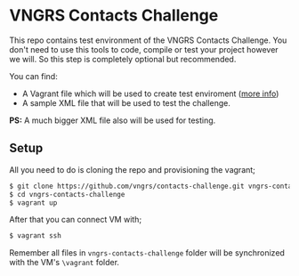 # VNGRS Contacts Challenge

This repo contains test environment of the VNGRS Contacts Challenge.
You don't need to use this tools to code, compile or test your project however we will.
So this step is completely optional but recommended.

You can find:

* A Vagrant file which will be used to create test enviroment ([more info][vagrant])
* A sample XML file that will be used to test the challenge.

**PS:** A much bigger XML file also will be used for testing.

## Setup

All you need to do is cloning the repo and provisioning the vagrant;

```sh
$ git clone https://github.com/vngrs/contacts-challenge.git vngrs-contacts-challenge
$ cd vngrs-contacts-challenge
$ vagrant up
```

After that you can connect VM with;

```sh
$ vagrant ssh
```

Remember all files in `vngrs-contacts-challenge` folder will be synchronized with the VM's `\vagrant` folder.

[vagrant]: <https://www.vagrantup.com/>

